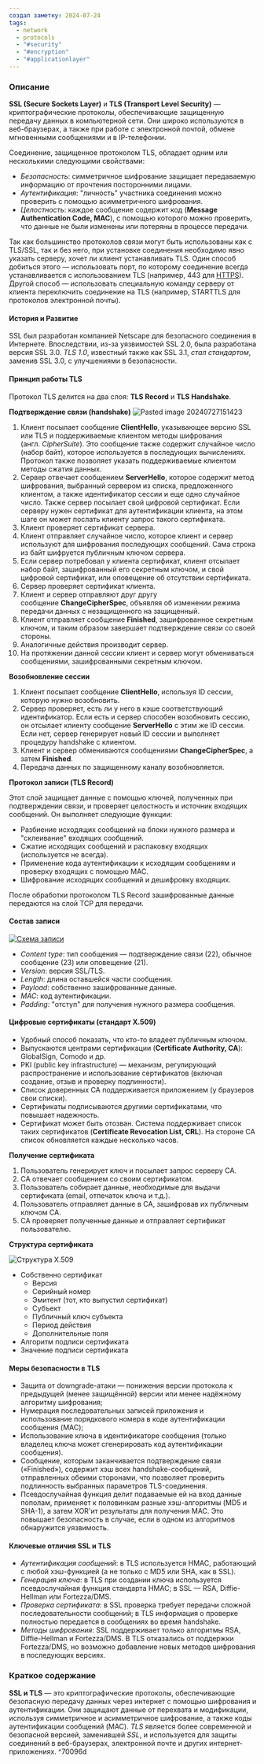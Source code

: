 ```yaml
---
создал заметку: 2024-07-24
tags:
  - network
  - protocols
  - "#security"
  - "#encryption"
  - "#applicationlayer"
---
```

### Описание

**SSL (Secure Sockets Layer)** и **TLS (Transport Level Security)** — криптографические протоколы, обеспечивающие защищенную передачу данных в компьютерной сети. Они широко используются в веб-браузерах, а также при работе с электронной почтой, обмене мгновенными сообщениями и в IP-телефонии.

Соединение, защищенное протоколом TLS, обладает одним или несколькими следующими свойствами:

- _Безопасность_: симметричное шифрование защищает передаваемую информацию от прочтения посторонними лицами.
- _Аутентификация_: "личность" участника соединения можно проверить с помощью асимметричного шифрования.
- _Целостность_: каждое сообщение содержит код (**Message Authentication Code, MAC**), с помощью которого можно проверить, что данные не были изменены или потеряны в процессе передачи.

Так как большинство протоколов связи могут быть использованы как с TLS/SSL, так и без него, при установке соединения необходимо явно указать серверу, хочет ли клиент устанавливать TLS. Один способ добиться этого — использовать порт, по которому соединение всегда устанавливается с использованием TLS (например, 443 для [HTTPS](Programming/Сети/Протоколы/application-layer/HTTPS.md)). Другой способ — использовать специальную команду серверу от клиента переключить соединение на TLS (например, STARTTLS для протоколов электронной почты).
#### История и Развитие

SSL был разработан компанией Netscape для безопасного соединения в Интернете. Впоследствии, из-за уязвимостей SSL 2.0, была разработана версия SSL 3.0. *TLS 1.0*, известный также как SSL 3.1, *стал стандартом*, заменив SSL 3.0, с улучшениями в безопасности.

#### Принцип работы TLS

Протокол TLS делится на два слоя: **TLS Record** и **TLS Handshake**.

**Подтверждение связи (handshake)**
![Pasted image 20240727151423](Cache/Pasted%20image%2020240727151423.png)
1. Клиент посылает сообщение **ClientHello**, указывающее версию SSL или TLS и поддерживаемые клиентом методы шифрования (англ. _CipherSuite_). Это сообщение также содержит случайное число (набор байт), которое используется в последующих вычислениях. Протокол также позволяет указать поддерживаемые клиентом методы сжатия данных.
2. Сервер отвечает сообщением **ServerHello**, которое содержит метод шифрования, выбранный сервером из списка, предложенного клиентом, а также идентификатор сессии и еще одно случайное число. Также сервер посылает свой цифровой сертификат. Если серверу нужен сертификат для аутентификации клиента, на этом шаге он может послать клиенту запрос такого сертификата.
3. Клиент проверяет сертификат сервера.
4. Клиент отправляет случайное число, которое клиент и сервер используют для шифрования последующих сообщений. Сама строка из байт шифруется публичным ключом сервера.
5. Если сервер потребовал у клиента сертификат, клиент отсылает набор байт, зашифрованный его секретным ключом, и свой цифровой сертификат, или оповещение об отсутствии сертификата.
6. Сервер проверяет сертификат клиента.
7. Клиент и сервер отправляют друг другу сообщение **ChangeCipherSpec**, объявляя об изменении режима передачи данных с незащищенного на защищенный.
8. Клиент отправляет сообщение **Finished**, зашифрованное секретным ключом, и таким образом завершает подтверждение связи со своей стороны.
9. Аналогичные действия производит сервер.
10. На протяжении данной сессии клиент и сервер могут обмениваться сообщениями, зашифрованными секретным ключом.

**Возобновление сессии**

1. Клиент посылает сообщение **ClientHello**, используя ID сессии, которую нужно возобновить.
2. Сервер проверяет, есть ли у него в кэше соответствующий идентификатор. Если есть и сервер способен возобновить сессию, он отсылает клиенту сообщение **ServerHello** с этим же ID сессии. Если нет, сервер генерирует новый ID сессии и выполняет процедуру handshake с клиентом.
3. Клиент и сервер обмениваются сообщениями **ChangeCipherSpec**, а затем **Finished**.
4. Передача данных по защищенному каналу возобновляется.

**Протокол записи (TLS Record)**

Этот слой защищает данные с помощью ключей, полученных при подтверждении связи, и проверяет целостность и источник входящих сообщений. Он выполняет следующие функции:

- Разбиение исходящих сообщений на блоки нужного размера и "склеивание" входящих сообщений.
- Сжатие исходящих сообщений и распаковку входящих (используется не всегда).
- Применение кода аутентификации к исходящим сообщениям и проверку входящих с помощью MAC.
- Шифрование исходящих сообщений и дешифровку входящих.

После обработки протоколом TLS Record зашифрованные данные передаются на слой TCP для передачи.

#### Состав записи

[![Схема записи](https://neerc.ifmo.ru/wiki/images/3/3d/TLS-Record.png)](https://neerc.ifmo.ru/wiki/index.php?title=%D0%A4%D0%B0%D0%B9%D0%BB:TLS-Record.png "Схема записи")

- _Content type_: тип сообщения — подтверждение связи (22), обычное сообщение (23) или оповещение (21).
- _Version_: версия SSL/TLS.
- _Length_: длина оставшейся части сообщения.
- _Payload_: собственно зашифрованные данные.
- _MAC_: код аутентификации.
- _Padding_: "отступ" для получения нужного размера сообщения.
#### Цифровые сертификаты (стандарт X.509)

- Удобный способ показать, что кто-то владеет публичным ключом.
- Выпускаются центрами сертификации (**Certificate Authority, CA**): GlobalSign, Comodo и др.
- PKI (public key infrastructure) — механизм, регулирующий распространение и использование сертификатов (включая создание, отзыв и проверку подлинности).
- Список доверенных CA поддерживается приложением (у браузеров свои списки).
- Сертификаты подписываются другими сертификатами, что повышает надежность.
- Сертификат может быть отозван. Система поддерживает список таких сертификатов (**Certificate Revocation List, CRL**). На стороне CA список обновляется каждые несколько часов.

**Получение сертификата**

1. Пользователь генерирует ключ и посылает запрос серверу CA.
2. CA отвечает сообщением со своим сертификатом.
3. Пользователь собирает данные, необходимые для выдачи сертификата (email, отпечаток ключа и т.д.).
4. Пользователь отправляет данные в CA, зашифровав их публичным ключом CA.
5. CA проверяет полученные данные и отправляет сертификат пользователю.

**Структура сертификата**
  
![Структура X.509](https://neerc.ifmo.ru/wiki/images/c/c2/Cert-structure.png)
- Собственно сертификат
    - Версия
    - Серийный номер
    - Эмитент (тот, кто выпустил сертификат)
    - Субъект
    - Публичный ключ субъекта
    - Период действия
    - Дополнительные поля
- Алгоритм подписи сертификата
- Значение подписи сертификата
#### Меры безопасности в TLS

- Защита от downgrade-атаки — понижения версии протокола к предыдущей (менее защищённой) версии или менее надёжному алгоритму шифрования;
- Нумерация последовательных записей приложения и использование порядкового номера в коде аутентификации сообщения (MAC);
- Использование ключа в идентификаторе сообщения (только владелец ключа может сгенерировать код аутентификации сообщения).
- Сообщение, которым заканчивается подтверждение связи («Finished»), содержит хэш всех handshake-сообщений, отправленных обеими сторонами, что позволяет проверить подлинность выбранных параметров TLS-соединения.
- Псевдослучайная функция делит подаваемые ей на вход данные пополам, применяет к половинкам разные хэш-алгоритмы (MD5 и SHA-1), а затем XOR'ит результаты для получения MAC. Это повышает безопасность в случае, если в одном из алгоритмов обнаружится уязвимость.

#### Ключевые отличия SSL и TLS

- _Аутентификация сообщений_: в TLS используется HMAC, работающий с любой хэш-функцией (а не только с MD5 или SHA, как в SSL).
- _Генерация ключа_: в TLS при создании ключа используется псевдослучайная функция стандарта HMAC; в SSL — RSA, Diffie-Hellman или Fortezza/DMS.
- _Проверка сертификата_: в SSL проверка требует передачи сложной последовательности сообщений; в TLS информация о проверке полностью передается в сообщениях во время handshake.
- _Методы шифрования_: SSL поддерживает только алгоритмы RSA, Diffie-Hellman и Fortezza/DMS. В TLS отказались от поддержки Fortezza/DMS, но возможно добавление новых методов шифрования в последующих версиях.
### Краткое содержание

**SSL и TLS** — это криптографические протоколы, обеспечивающие безопасную передачу данных через интернет с помощью шифрования и аутентификации. Они защищают данные от перехвата и модификации, используя симметричное и асимметричное шифрование, а также коды аутентификации сообщений (MAC). *TLS* является более современной и безопасной версией, заменившей *SSL*, и используется для защиты соединений в веб-браузерах, электронной почте и других интернет-приложениях. ^70096d
